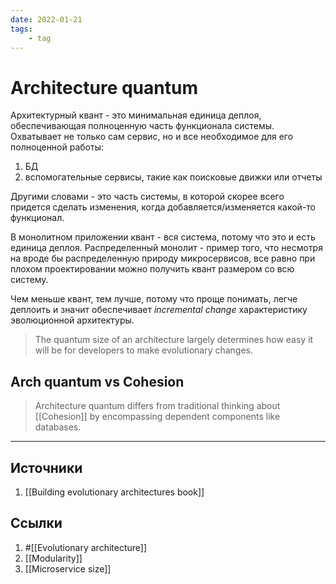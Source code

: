 ```yaml
---
date: 2022-01-21
tags:
    - tag
---
```

# Architecture quantum

Архитектурный квант - это минимальная единица деплоя, обеспечивающая полноценную часть функционала системы. Охватывает не только сам сервис, но и все необходимое для его полноценной работы:

1. БД
1. вспомогательные сервисы, такие как поисковые движки или отчеты

Другими словами - это часть системы, в которой скорее всего придется сделать изменения, когда добавляется/изменяется какой-то функционал.

В монолитном приложении квант - вся система, потому что это и есть единица деплоя. Распределенный монолит - пример того, что несмотря на вроде бы распределенную природу микросервисов, все равно при плохом проектировании можно получить квант размером со всю систему.

Чем меньше квант, тем лучше, потому что проще понимать, легче деплоить и значит обеспечивает *incremental change* характеристику эволюционной архитектуры.

> The quantum size of an architecture largely determines how easy it will be for developers to make evolutionary changes.

## Arch quantum vs Cohesion

> Architecture quantum differs from traditional thinking about [[Cohesion]] by encompassing dependent components like databases.

---

## Источники

1. [[Building evolutionary architectures book]]

## Ссылки

1. #[[Evolutionary architecture]]
1. [[Modularity]]
1. [[Microservice size]]
